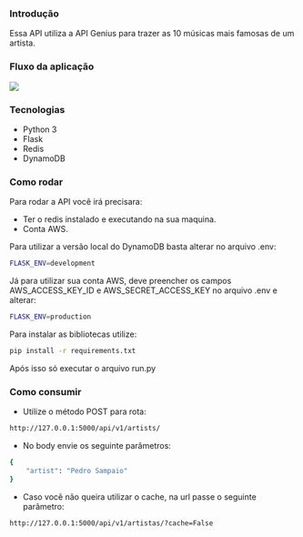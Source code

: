 ### Introdução
Essa API utiliza a API Genius para trazer as 10 músicas mais famosas de um artista.

### Fluxo da aplicação
![](https://i.ibb.co/Dfkj8HM/Diagrama-em-branco-1.png)

### Tecnologias
- Python 3
- Flask
- Redis
- DynamoDB

### Como rodar
Para rodar a API você irá precisara:
- Ter o redis instalado e executando na sua maquina.
- Conta AWS.

Para utilizar a versão local do DynamoDB basta alterar no arquivo .env:
``` sh
FLASK_ENV=development
```

Já para utilizar sua conta AWS, deve preencher os campos AWS_ACCESS_KEY_ID e AWS_SECRET_ACCESS_KEY no arquivo .env e alterar:
``` sh
FLASK_ENV=production
```

Para instalar as bibliotecas utilize:
``` sh
pip install -r requirements.txt
```

Após isso só executar o arquivo run.py

### Como consumir
- Utilize o método POST para rota:
``` sh
http://127.0.0.1:5000/api/v1/artists/
```

- No body envie os seguinte parâmetros: 
```sh
{
	"artist": "Pedro Sampaio"
}
```

- Caso você não queira utilizar o cache, na url passe o seguinte parâmetro:
``` sh
http://127.0.0.1:5000/api/v1/artistas/?cache=False
```
